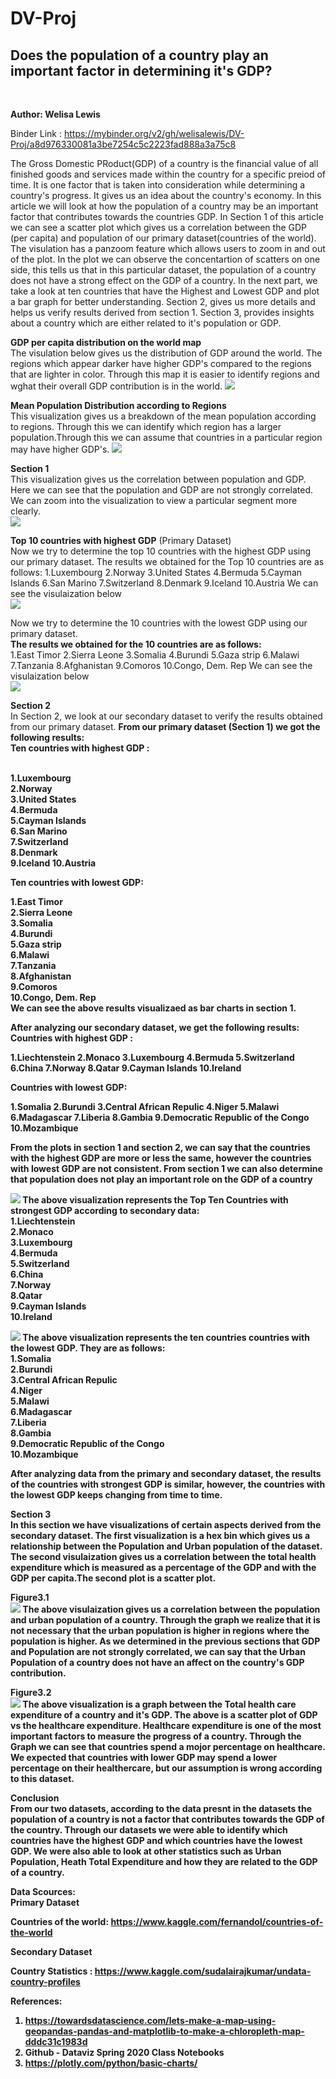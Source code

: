 # DV-Proj

<h2>Does the population of a country play an important factor in determining it's GDP?</h2><br>

<b>Author: Welisa Lewis</b>

Binder Link : https://mybinder.org/v2/gh/welisalewis/DV-Proj/a8d976330081a3be7254c5c2223fad888a3a75c8

The Gross Domestic PRoduct(GDP) of a country is the financial value of all finished goods and services made within the country for a specific preiod of time. It is one factor that is taken into consideration while determining a country's progress. It gives us an idea about the country's economy. In this article we will look at how the population of a country may be an important factor that contributes towards the countries GDP.
In Section 1 of this article we can see a scatter plot which gives us a correlation between the GDP (per capita) and population of our primary dataset(countries of the world). The visulation has a panzoom feature which allows users to zoom in and out of the plot. In the plot we can observe the concentartion of scatters on one side, this tells us that in this particular dataset, the population of a country does not have a strong effect on the GDP of a country.
In the next part, we take a look at ten countries that have the Highest and Lowest GDP and plot a bar graph for better understanding.
Section 2, gives us more details and helps us verify results derived from section 1.
Section 3, provides insights about a country which are either related to it's population or GDP.

<b>GDP per capita distribution on the world map</b></br>
The visulation below gives us the distribution of GDP around the world. The regions which appear darker have higher GDP's compared to the regions that are lighter in color. Through this map it is easier to identify regions and wghat their overall GDP contribution is in the world.
![](/Figures/1.PNG)

<b>Mean Population Distribution according to Regions</b><br>
This visualization gives us a breakdown of the mean population according to regions. Through this we can identify which region has a larger population.Through this we can assume that countries in a particular region may have higher GDP's.
![](/Figures/2.PNG)

<b>Section 1</b><br>
This visualization gives us the correlation between population and GDP. Here we can see that the population and GDP are not strongly correlated. <br>
We can zoom into the visualization to view a particular segment more clearly.<br>
![](/Figures/3.PNG)

<b>Top 10 countries with highest GDP</b> (Primary Dataset) <br>
Now we try to determine the top 10 countries with the highest GDP using our primary dataset.
The results we obtained for the Top 10 countries are as follows:
1.Luxembourg
2.Norway
3.United States
4.Bermuda
5.Cayman Islands
6.San Marino
7.Switzerland
8.Denmark
9.Iceland
10.Austria
We can see the visulaization below<br>
![](/Figures/11.PNG)

Now we try to determine the 10 countries with the lowest GDP using our primary dataset.<br>
<b>The results we obtained for the 10 countries are as follows:</b><br>
1.East Timor
2.Sierra Leone
3.Somalia
4.Burundi
5.Gaza strip
6.Malawi
7.Tanzania
8.Afghanistan
9.Comoros
10.Congo, Dem. Rep
We can see the visulaization below<br>
![](/Figures/12.PNG)

<b>Section 2</b></br>
In Section 2, we look at our secondary dataset to verify the results obtained from our primary dataset. <b>
From our primary dataset (Section 1) we got the following results:<br>
<b>Ten countries with highest GDP :</br><br>

1.Luxembourg <br>
2.Norway <br>
3.United States<br> 
4.Bermuda <br>
5.Cayman Islands<br> 
6.San Marino <br>
7.Switzerland <br>
8.Denmark <br>
9.Iceland 10.Austria<br>

<b>Ten countries with lowest GDP:</b><br>

1.East Timor<br>
2.Sierra Leone <br>
3.Somalia <br>
4.Burundi <br>
5.Gaza strip <br>
6.Malawi <br>
7.Tanzania <br>
8.Afghanistan <br>
9.Comoros <br>
10.Congo, Dem. Rep<br>
We can see the above results visualizaed as bar charts in section 1.<br>

<b>After analyzing our secondary dataset, we get the following results:</b><br>
<b>Countries with highest GDP :</b><br>

1.Liechtenstein 2.Monaco 3.Luxembourg 4.Bermuda 5.Switzerland 6.China 7.Norway 8.Qatar 9.Cayman Islands 10.Ireland<br>

<b>Countries with lowest GDP:</br>

1.Somalia 2.Burundi 3.Central African Repulic 4.Niger 5.Malawi 6.Madagascar 7.Liberia 8.Gambia 9.Democratic Republic of the Congo 10.Mozambique<br>

From the plots in section 1 and section 2, we can say that the countries with the highest GDP are more or less the same, however the countries with lowest GDP are not consistent. From section 1 we can also determine that population does not play an important role on the GDP of a country

![](/Figures/13.PNG)
<b>The above visualization represents the Top Ten Countries with strongest GDP according to secondary data:</b><br>
1.Liechtenstein<br>
2.Monaco<br>
3.Luxembourg<br>
4.Bermuda<br>
5.Switzerland<br>
6.China<br>
7.Norway<br>
8.Qatar<br>
9.Cayman Islands<br>
10.Ireland<br>

![](/Figures/14.PNG)
<b>The above visualization represents the ten countries countries with the lowest GDP. They are as follows:</b><br>
1.Somalia<br>
2.Burundi<br>
3.Central African Repulic<br> 
4.Niger <br>
5.Malawi<br>
6.Madagascar<br>
7.Liberia<br>
8.Gambia <br>
9.Democratic Republic of the Congo<br>
10.Mozambique<br>
    
After analyzing data from the primary and secondary dataset, the results of the countries with strongest GDP is similar, however, the countries with the lowest GDP keeps changing from time to time.<br>

<b>Section 3</b><br>
In this section we have visualizations of certain aspects derived from the secondary dataset.
The first visualization is a hex bin which gives us a relationship between the Population and Urban population of the dataset.
The second visulaization gives us a correlation between the total health expenditure which is measured as a percentage of the GDP and with the GDP per capita.The second plot is a scatter plot.


<b>Figure3.1</b><br>
![](/Figures/8.PNG)
The above visulaization gives us a correlation between the population and urban population of a country. Through the graph we realize that it is not necessary that the urban population is higher in regions where the population is higher. As we determined in the previous sections that GDP and Population are not strongly correlated, we can say that the Urban Population of a country does not have an affect on the country's GDP contribution.

<b>Figure3.2</b><br>
![](/Figures/15.PNG)
The above visualization is a graph between the Total health care expenditure of a country and it's GDP. The above is a scatter plot of GDP vs the healthcare expenditure. Healthcare expenditure is one of the most important factors to measure the progress of a country. Through the Graph we can see that countries spend a mojor percentage on healthcare. We expected that countries with lower GDP may spend a lower percentage on their healthercare, but our assumption is wrong according to this dataset.

<b>Conclusion</b></br>
From our two datasets, according to the data presnt in the datasets the population of a country is not a factor that contributes towards the GDP of the country. Through our datasets we were able to identify which countries have the highest GDP and which countries have the lowest GDP. We were also able to look at other statistics such as Urban Population, Heath Total Expenditure and how they are related to the GDP of a country.

<b>Data Scources:</b> <br>
Primary Dataset

Countries of the world: https://www.kaggle.com/fernandol/countries-of-the-world

Secondary Dataset

Country Statistics : https://www.kaggle.com/sudalairajkumar/undata-country-profiles

References:<br>

1. https://towardsdatascience.com/lets-make-a-map-using-geopandas-pandas-and-matplotlib-to-make-a-chloropleth-map-dddc31c1983d <br>
2. Github - Dataviz Spring 2020 Class Notebooks
3. https://plotly.com/python/basic-charts/
